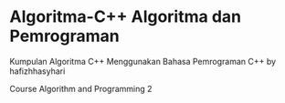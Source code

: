# Algoritma-C++ Algoritma dan Pemrograman
Kumpulan Algoritma C++
Menggunakan Bahasa Pemrograman C++
by hafizhhasyhari

Course Algorithm and Programming 2
